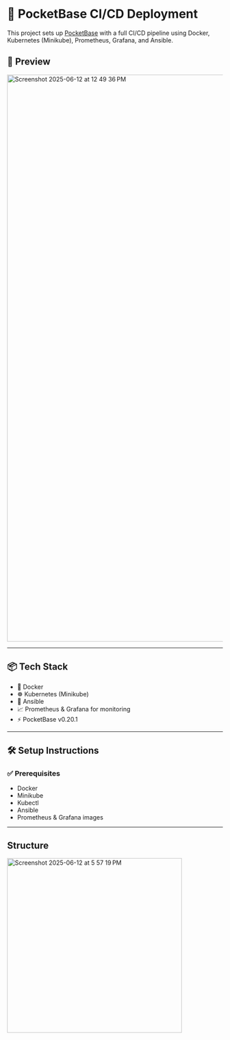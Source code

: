 # 🚀 PocketBase CI/CD Deployment

This project sets up [PocketBase](https://pocketbase.io/) with a full CI/CD pipeline using Docker, Kubernetes (Minikube), Prometheus, Grafana, and Ansible.

## 📸 Preview

<img width="1325" alt="Screenshot 2025-06-12 at 12 49 36 PM" src="https://github.com/user-attachments/assets/442bfda8-a2b5-4f5f-a63c-0db3bb99911d" />


---

## 📦 Tech Stack

- 🐳 Docker
- ☸️ Kubernetes (Minikube)
- 🔧 Ansible
- 📈 Prometheus & Grafana for monitoring
- ⚡ PocketBase v0.20.1

---

## 🛠 Setup Instructions

### ✅ Prerequisites

- Docker
- Minikube
- Kubectl
- Ansible
- Prometheus & Grafana images

---

## Structure

<img width="408" alt="Screenshot 2025-06-12 at 5 57 19 PM" src="https://github.com/user-attachments/assets/631ce1df-607b-4718-8687-239ba0b9bdc4" />





